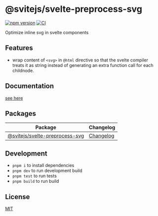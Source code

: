 # @svitejs/svelte-preprocess-svg

[![npm version](https://img.shields.io/npm/v/@svitejs/svelte-preprocess-svg)](https://www.npmjs.com/package/@svitejs/svelte-preprocess-svg)
[![CI](https://github.com/svitejs/svelte-preprocess-svg/actions/workflows/ci.yml/badge.svg)](https://github.com/svitejs/svelte-preprocess-svg/actions/workflows/ci.yml)

Optimize inline svg in svelte components

## Features

- wrap content of `<svg>` in `@html` directive so that the svelte compiler treats it as string instead of generating an extra function call for each childnode.

## Documentation

[see here](packages/svelte-preprocess-svg/README.md)

## Packages

| Package                                                          | Changelog                                                |
| ---------------------------------------------------------------- | -------------------------------------------------------- |
| [@svitejs/svelte-preprocess-svg](packages/svelte-preprocess-svg) | [Changelog](packages/svelte-preprocess-svg/CHANGELOG.md) |

## Development

- `pnpm i` to install dependencies
- `pnpm dev` to run development build
- `pnpm test` to run tests
- `pnpm build` to run build

## License

[MIT](./LICENSE)

